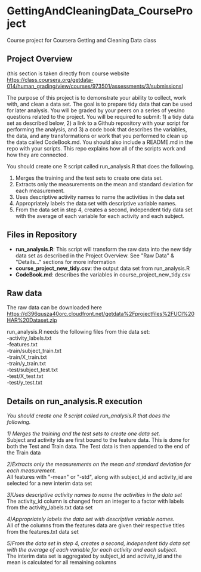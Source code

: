 # GettingAndCleaningData_CourseProject
Course project for Coursera Getting and Cleaning Data class

## Project Overview
(this section is taken directly from course website https://class.coursera.org/getdata-014/human_grading/view/courses/973501/assessments/3/submissions)

The purpose of this project is to demonstrate your ability to collect, work with, and clean a data set. The goal is to prepare tidy data that can be used for later analysis. You will be graded by your peers on a series of yes/no questions related to the project. You will be required to submit: 1) a tidy data set as described below, 2) a link to a Github repository with your script for performing the analysis, and 3) a code book that describes the variables, the data, and any transformations or work that you performed to clean up the data called CodeBook.md. You should also include a README.md in the repo with your scripts. This repo explains how all of the scripts work and how they are connected.  

You should create one R script called run_analysis.R that does the following.   
1. Merges the training and the test sets to create one data set.  
2. Extracts only the measurements on the mean and standard deviation for each measurement.   
3. Uses descriptive activity names to name the activities in the data set  
4. Appropriately labels the data set with descriptive variable names.   
5. From the data set in step 4, creates a second, independent tidy data set with the average of each variable for each activity and each subject.  

## Files in Repository
- **run_analysis.R**: This script will transform the raw data into the new tidy data set as described in the Project Overview.  See "Raw Data" & "Details..." sections for more information
- **course_project_new_tidy.csv**: the output data set from run_analysis.R
- **CodeBook.md**: describes the variables in course_project_new_tidy.csv

## Raw data
The raw data can be downloaded here  
https://d396qusza40orc.cloudfront.net/getdata%2Fprojectfiles%2FUCI%20HAR%20Dataset.zip  

run_analysis.R needs the following files from thie data set:  
-activity_labels.txt  
-features.txt  
-train/subject_train.txt  
-train/X_train.txt  
-train/y_train.txt  
-test/subject_test.txt  
-test/X_test.txt  
-test/y_test.txt  

## Details on run_analysis.R execution

*You should create one R script called run_analysis.R that does the following.*

*1) Merges the training and the test sets to create one data set.*  
Subject and activity ids are first bound to the feature data.  This is done for both the Test and Train data.  The Test data is then appended to the end of the Train data

*2)Extracts only the measurements on the mean and standard deviation for each measurement.*  
All features with "-mean" or "-std", along with subject_id and activity_id are selected for a new interim data set

*3)Uses descriptive activity names to name the activities in the data set*  
The activity_id column is changed from an integer to a factor with labels from the activity_labels.txt data set

*4)Appropriately labels the data set with descriptive variable names.*   
All of the columns from the features data are given their respective titles from the features.txt data set

*5)From the data set in step 4, creates a second, independent tidy data set with the average of each variable for each activity and each subject.*  
The interim data set is aggregated by subject_id and activity_id and the mean is calculated for all remaining columns 